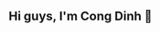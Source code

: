 ## Hi guys, I'm Cong Dinh 👋

<!--
**dinhpika/dinhpika** is a ✨ _special_ ✨ repository because its `README.md` (this file) appears on your GitHub profile.

**# Basic Info**
🎓 Student in Computer Science at HCMUT - Bach Khoa, Ho Chi Minh City
☕ Currently focusing on Web Development at Java
⚙️ Future goal: Becoming a DevOps Engineer in the next 3–4 years
🚀 Passionate about performance optimization and the accuracy of solving problems
